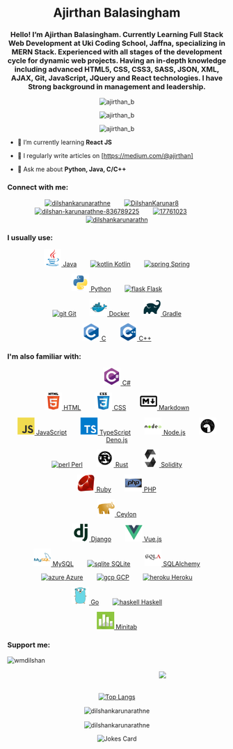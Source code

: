 <h1 align="center">Ajirthan Balasingham</h1>

<!-- <center><img align="center" src="https://phoenixfreehost.000webhostapp.com/uploads/background.jpg" alt="dilshan" /></center> -->

<h3 align="center">
   Hello! I’m Ajirthan Balasingham. Currently Learning Full Stack Web Development at Uki Coding School, Jaffna, specializing in MERN Stack. Experienced with all stages of the development cycle for dynamic web projects. Having an in-depth knowledge including advanced HTML5, CSS, CSS3, SASS, JSON, XML, AJAX, Git, JavaScript, JQuery and React technologies. I have Strong background in management and leadership. 
</h3>

<p></p><p></p>
<div align="center">
  <img src="https://komarev.com/ghpvc/?username=ajirthan&style=for-the-badge&color=blueviolet" alt="ajirthan_b" />
</div>
<p></p><p></p>

<div align="center">
<img src="https://github-profile-trophy.vercel.app/?username=ajirthan&theme=dracula&title=Commits,Followers,Repositories,Stars&margin-w=10&margin-h=10&no-bg=true&no-frame=true&column=4" alt="ajirthan_b" />
</div>
<p></p><p></p>
<div align="center">
<img src="https://github-profile-trophy.vercel.app/?username=ajirthan&theme=dracula&title=MultiLanguage,Issues,PullRequest&margin-w=10&margin-h=10&no-bg=true&no-frame=true&column=3" alt="ajirthan_b" />
</div>


- 🌱 I’m currently learning **React JS**

- 📝 I regularly write articles on [https://medium.com/@ajirthan]

- 💬 Ask me about **Python, Java, C/C++**

<div align="center">

<h3 align="left">Connect with me:</h3>
<p align="center">
<a href="https://dev.to/dilshankarunarathne" target="blank"><img align="center" src="https://raw.githubusercontent.com/rahuldkjain/github-profile-readme-generator/master/src/images/icons/Social/devto.svg" alt="dilshankarunarathne" height="30" width="40" /></a> &nbsp;&nbsp;&nbsp;&nbsp;&nbsp;&nbsp;
<a href="https://twitter.com/DilshanKarunar8" target="blank"><img align="center" src="https://raw.githubusercontent.com/rahuldkjain/github-profile-readme-generator/master/src/images/icons/Social/twitter.svg" alt="DilshanKarunar8" height="30" width="40" /></a>&nbsp;&nbsp;&nbsp;&nbsp;&nbsp;&nbsp;
<a href="https://linkedin.com/in/dilshan-karunarathne-836789225" target="blank"><img align="center" src="https://raw.githubusercontent.com/rahuldkjain/github-profile-readme-generator/master/src/images/icons/Social/linked-in-alt.svg" alt="dilshan-karunarathne-836789225" height="30" width="40" /></a> &nbsp;&nbsp;&nbsp;&nbsp;&nbsp;&nbsp;
<a href="https://stackoverflow.com/users/17761023" target="blank"><img align="center" src="https://raw.githubusercontent.com/rahuldkjain/github-profile-readme-generator/master/src/images/icons/Social/stack-overflow.svg" alt="17761023" height="30" width="40" /></a> &nbsp;&nbsp;&nbsp;&nbsp;&nbsp;&nbsp;
<a href="https://fb.com/dilshankarunarathn" target="blank"><img align="center" src="https://raw.githubusercontent.com/rahuldkjain/github-profile-readme-generator/master/src/images/icons/Social/facebook.svg" alt="dilshankarunarathn" height="30" width="40" />
</a>
<!--
<a href="https://www.youtube.com/c/dilshan karunarathne" target="blank"><img align="center" src="https://raw.githubusercontent.com/rahuldkjain/github-profile-readme-generator/master/src/images/icons/Social/youtube.svg" alt="dilshan karunarathne" height="30" width="40" /></a>
-->
</p>



<h3 align="left">I usually use:</h3>
<p align="center"> 

 <a href="https://www.java.com" target="_blank" rel="noreferrer"> <img src="https://raw.githubusercontent.com/devicons/devicon/master/icons/java/java-original.svg" alt="java" width="40" height="40"/> Java</a> &nbsp;&nbsp;&nbsp;&nbsp;&nbsp;&nbsp; <a href="https://kotlinlang.org" target="_blank" rel="noreferrer"> <img src="https://www.vectorlogo.zone/logos/kotlinlang/kotlinlang-icon.svg" alt="kotlin" width="40" height="40"/> Kotlin</a> &nbsp;&nbsp;&nbsp;&nbsp;&nbsp;&nbsp; <a href="https://spring.io/" target="_blank" rel="noreferrer"> <img src="https://www.vectorlogo.zone/logos/springio/springio-icon.svg" alt="spring" width="40" height="40"/> Spring</a>
 
 
 <a href="https://www.python.org" target="_blank" rel="noreferrer"> <img src="https://raw.githubusercontent.com/devicons/devicon/master/icons/python/python-original.svg" alt="python" width="40" height="40"/> Python</a>  &nbsp;&nbsp;&nbsp;&nbsp;&nbsp;&nbsp; <a href="https://flask.palletsprojects.com/" target="_blank" rel="noreferrer"> <img src="https://www.vectorlogo.zone/logos/pocoo_flask/pocoo_flask-icon.svg" alt="flask" width="40" height="40"/> Flask</a>

<!-- git docker gradle -->
<a href="https://git-scm.com/" target="_blank" rel="noreferrer"> <img src="https://www.vectorlogo.zone/logos/git-scm/git-scm-icon.svg" alt="git" width="40" height="40"/> Git</a> &nbsp;&nbsp;&nbsp;&nbsp;&nbsp;&nbsp; <a href="https://www.docker.com/" target="_blank" rel="noreferrer"> <img src="https://github.com/devicons/devicon/raw/master/icons/docker/docker-original.svg" alt="docker" width="40" height="40"/> Docker</a> &nbsp;&nbsp;&nbsp;&nbsp;&nbsp;&nbsp; <a href="https://gradle.org/" target="_blank" rel="noreferrer"> <img src="https://github.com/devicons/devicon/raw/master/icons/gradle/gradle-plain.svg" alt="docker" width="40" height="40"/> Gradle</a> 

<a href="https://www.cprogramming.com/" target="_blank" rel="noreferrer"> <img src="https://raw.githubusercontent.com/devicons/devicon/master/icons/c/c-original.svg" alt="c" width="40" height="40"/> C</a> &nbsp;&nbsp;&nbsp;&nbsp;&nbsp;&nbsp; <a href="https://www.w3schools.com/cpp/" target="_blank" rel="noreferrer"> <img src="https://raw.githubusercontent.com/devicons/devicon/master/icons/cplusplus/cplusplus-original.svg" alt="cplusplus" width="40" height="40"/> C++</a>


</p>

<h3 align="left">I'm also familiar with:</h3>
<p align="center"> 

<!-- dot net -->
<a href="https://www.w3schools.com/cs/" target="_blank" rel="noreferrer"> <img src="https://raw.githubusercontent.com/devicons/devicon/master/icons/csharp/csharp-original.svg" alt="csharp" width="40" height="40"/> C#</a> <!-- &nbsp;&nbsp;&nbsp;&nbsp;&nbsp;&nbsp; <a href="https://dotnet.microsoft.com/apps/xamarin" target="_blank" rel="noreferrer"> <img src="https://raw.githubusercontent.com/detain/svg-logos/780f25886640cef088af994181646db2f6b1a3f8/svg/xamarin.svg" alt="xamarin" width="40" height="40"/> Xamarin</a> -->


<!-- markup -->
<a href="https://www.w3.org/html/" target="_blank" rel="noreferrer"> <img src="https://raw.githubusercontent.com/devicons/devicon/master/icons/html5/html5-original-wordmark.svg" alt="html5" width="40" height="40"/> HTML</a> &nbsp;&nbsp;&nbsp;&nbsp;&nbsp;&nbsp; <a href="https://www.w3schools.com/css/" target="_blank" rel="noreferrer"> <img src="https://raw.githubusercontent.com/devicons/devicon/master/icons/css3/css3-original-wordmark.svg" alt="css3" width="40" height="40"/> CSS</a> &nbsp;&nbsp;&nbsp;&nbsp;&nbsp;&nbsp; <a href="https://www.markdownguide.org/" target="_blank" rel="noreferrer"> <img src="https://github.com/devicons/devicon/raw/master/icons/markdown/markdown-original.svg" alt="markdown" width="40" height="40"/> Markdown</a> 

<!-- pls -->
<a href="https://developer.mozilla.org/en-US/docs/Web/JavaScript" target="_blank" rel="noreferrer"> <img src="https://raw.githubusercontent.com/devicons/devicon/master/icons/javascript/javascript-original.svg" alt="javascript" width="40" height="40"/> JavaScript</a> &nbsp;&nbsp;&nbsp;&nbsp;&nbsp;&nbsp; <a href="https://www.typescriptlang.org/" target="_blank" rel="noreferrer"> <img src="https://raw.githubusercontent.com/devicons/devicon/master/icons/typescript/typescript-original.svg" alt="typescript" width="40" height="40"/> TypeScript</a> &nbsp;&nbsp;&nbsp;&nbsp;&nbsp;&nbsp; <a href="https://nodejs.org" target="_blank" rel="noreferrer"> <img src="https://raw.githubusercontent.com/devicons/devicon/master/icons/nodejs/nodejs-original-wordmark.svg" alt="nodejs" width="40" height="40"/> Node.js</a> &nbsp;&nbsp;&nbsp;&nbsp;&nbsp;&nbsp; <a href="https://deno.land/" target="_blank" rel="noreferrer"> <img src="https://github.com/devicons/devicon/raw/master/icons/denojs/denojs-original.svg" alt="nodejs" width="40" height="40"/> Deno.js</a>

<!-- pls -->
<a href="https://www.perl.org/" target="_blank" rel="noreferrer"> <img src="https://api.iconify.design/logos-perl.svg" alt="perl" width="40" height="40"/> Perl</a> &nbsp;&nbsp;&nbsp;&nbsp;&nbsp;&nbsp; <a href="https://www.rust-lang.org" target="_blank" rel="noreferrer"> <img src="https://raw.githubusercontent.com/devicons/devicon/master/icons/rust/rust-plain.svg" alt="rust" width="40" height="40"/> Rust</a> &nbsp;&nbsp;&nbsp;&nbsp;&nbsp;&nbsp; <a href="https://soliditylang.org/" target="_blank" rel="noreferrer"> <img src="https://github.com/devicons/devicon/raw/master/icons/solidity/solidity-original.svg" alt="rust" width="40" height="40"/> Solidity</a> 

<!-- ruby rails -->
<a href="https://www.ruby-lang.org/en/" target="_blank" rel="noreferrer"> <img src="https://raw.githubusercontent.com/devicons/devicon/master/icons/ruby/ruby-original.svg" alt="ruby" width="40" height="40"/> Ruby</a> <!--  &nbsp;&nbsp;&nbsp;&nbsp;&nbsp;&nbsp; <a href="https://rubyonrails.org" target="_blank" rel="noreferrer"> <img src="https://raw.githubusercontent.com/devicons/devicon/master/icons/rails/rails-original-wordmark.svg" alt="rails" width="40" height="40"/> Rails</a> --> &nbsp;&nbsp;&nbsp;&nbsp;&nbsp;&nbsp; <a href="https://www.php.net" target="_blank" rel="noreferrer"> <img src="https://raw.githubusercontent.com/devicons/devicon/master/icons/php/php-original.svg" alt="php" width="40" height="40"/> PHP</a>

<!-- ceylon -->
<a href="" target="_blank" rel="noreferrer"> <img src="https://github.com/devicons/devicon/raw/master/icons/ceylon/ceylon-original.svg" alt="nodejs" width="40" height="40"/> Ceylon</a> 


<!-- frameworks -->
<a href="https://www.djangoproject.com/" target="_blank" rel="noreferrer"> <img src="https://raw.githubusercontent.com/devicons/devicon/master/icons/django/django-plain.svg" alt="django" width="40" height="40"/> Django</a> &nbsp;&nbsp;&nbsp;&nbsp;&nbsp;&nbsp; <a href="https://vuejs.org/" target="_blank" rel="noreferrer"> <img src="https://github.com/devicons/devicon/raw/master/icons/vuejs/vuejs-original.svg" alt="rust" width="40" height="40"/> Vue.js</a> 



<!-- dbms -->
<a href="https://www.mysql.com/" target="_blank" rel="noreferrer"> <img src="https://raw.githubusercontent.com/devicons/devicon/master/icons/mysql/mysql-original-wordmark.svg" alt="mysql" width="40" height="40"/> MySQL</a>  &nbsp;&nbsp;&nbsp;&nbsp;&nbsp;&nbsp; <a href="https://www.sqlite.org/" target="_blank" rel="noreferrer"> <img src="https://www.vectorlogo.zone/logos/sqlite/sqlite-icon.svg" alt="sqlite" width="40" height="40"/> SQLite</a> &nbsp;&nbsp;&nbsp;&nbsp;&nbsp;&nbsp; <a href="https://www.sqlalchemy.org/" target="_blank" rel="noreferrer"> <img src="https://github.com/devicons/devicon/raw/master/icons/sqlalchemy/sqlalchemy-original.svg" alt="sqlite" width="40" height="40"/> SQLAlchemy</a> 


<!-- Clouds -->
<a href="https://azure.microsoft.com/en-in/" target="_blank" rel="noreferrer"> <img src="https://www.vectorlogo.zone/logos/microsoft_azure/microsoft_azure-icon.svg" alt="azure" width="40" height="40"/> Azure</a> &nbsp;&nbsp;&nbsp;&nbsp;&nbsp;&nbsp; <a href="https://cloud.google.com" target="_blank" rel="noreferrer"> <img src="https://www.vectorlogo.zone/logos/google_cloud/google_cloud-icon.svg" alt="gcp" width="40" height="40"/> GCP</a> &nbsp;&nbsp;&nbsp;&nbsp;&nbsp;&nbsp; <a href="https://heroku.com" target="_blank" rel="noreferrer"> <img src="https://www.vectorlogo.zone/logos/heroku/heroku-icon.svg" alt="heroku" width="40" height="40"/> Heroku</a> 


<!-- misc -->
<a href="https://golang.org" target="_blank" rel="noreferrer"> <img src="https://raw.githubusercontent.com/devicons/devicon/master/icons/go/go-original.svg" alt="go" width="40" height="40"/> Go</a> &nbsp;&nbsp;&nbsp;&nbsp;&nbsp;&nbsp; <a href="https://www.haskell.org/" target="_blank" rel="noreferrer"> <img src="https://upload.wikimedia.org/wikipedia/commons/1/1c/Haskell-Logo.svg" alt="haskell" width="40" height="40"/> Haskell</a> 


<a href="https://www.minitab.com/en-us/" target="_blank" rel="noreferrer"> <img src="https://github.com/devicons/devicon/raw/master/icons/minitab/minitab-original.svg" alt="nodejs" width="40" height="40"/> Minitab</a>


</p>
</div>



<h3 align="left">Support me: </h3>
<p><a href="https://www.buymeacoffee.com/wmdilshan"> <img align="left" src="https://cdn.buymeacoffee.com/buttons/v2/default-yellow.png" height="50" width="210" alt="wmdilshan" /></a></p><br><br>

<!-- grid snake -->
<div align="center">
  <img src="https://github.com/dilshankarunarathne/dilshankarunarathne/blob/output/github-contribution-grid-snake.svg"/>
</div>

<br />

<div align="center">

<!-- top languages -->

[![Top Langs](https://github-readme-stats.vercel.app/api/top-langs/?username=dilshankarunarathne&show_icons=true&theme=dracula&locale=en&layout=compact&hide_border=true)](https://github.com/anuraghazra/github-readme-stats)

<!-- 
<p></p>
<img align="center" src="https://github-readme-stats.vercel.app/api/top-langs?username=dilshankarunarathne&show_icons=true&theme=dracula&locale=en&layout=compact&hide_border=true" alt="dilshankarunarathne" />    
<p></p>
-->


<img align="center" src="https://github-readme-stats.vercel.app/api?username=dilshankarunarathne&show_icons=true&theme=dracula&locale=en&hide_border=true" alt="dilshankarunarathne" />
<p></p>

<p><img align="center" src="https://github-readme-streak-stats.herokuapp.com/?user=dilshankarunarathne&theme=dracula&hide_border=true&date_format=M%20j%5B%2C%20Y%5D" alt="dilshankarunarathne" /></p>
  </div>
<p></p>

  <div align="center">
<img src="https://readme-jokes.vercel.app/api?hideBorder&qColor=%23ff79c6&aColor=%238be9fd&bgColor=%23282a36&textColor=%238be9fd" alt="Jokes Card" />
</div>
